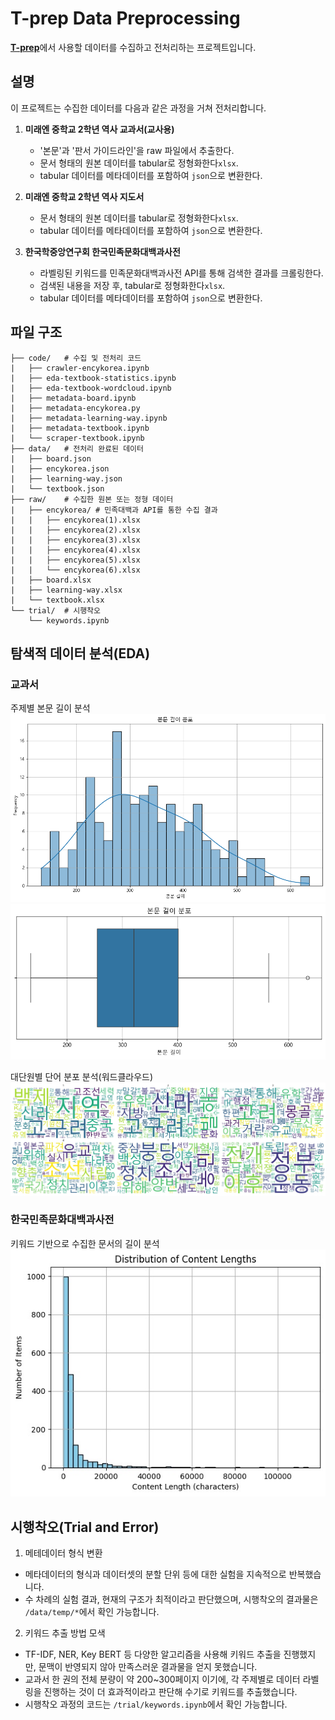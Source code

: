 # T-prep Data Preprocessing

[**T-prep**](https://github.com/INISW-6th/t-prep)에서 사용할 데이터를 수집하고 전처리하는 프로젝트입니다.

## 설명
이 프로젝트는 수집한 데이터를 다음과 같은 과정을 거쳐 전처리합니다.

1. **미래엔 중학교 2학년 역사 교과서(교사용)**
    - '본문'과 '판서 가이드라인'을 raw 파일에서 추출한다.
    - 문서 형태의 원본 데이터를 tabular로 정형화한다`xlsx`.
    - tabular 데이터를 메타데이터를 포함하여 `json`으로 변환한다.
   
3. **미래엔 중학교 2학년 역사 지도서**
    - 문서 형태의 원본 데이터를 tabular로 정형화한다`xlsx`.
    - tabular 데이터를 메타데이터를 포함하여 `json`으로 변환한다.

4. **한국학중앙연구회 한국민족문화대백과사전**
    - 라벨링된 키워드를 민족문화대백과사전 API를 통해 검색한 결과를 크롤링한다.
    - 검색된 내용을 저장 후, tabular로 정형화한다`xlsx`.
    - tabular 데이터를 메타데이터를 포함하여 `json`으로 변환한다.

## 파일 구조
```
├── code/   # 수집 및 전처리 코드
|   ├── crawler-encykorea.ipynb
|   ├── eda-textbook-statistics.ipynb
|   ├── eda-textbook-wordcloud.ipynb
|   ├── metadata-board.ipynb
|   ├── metadata-encykorea.py
|   ├── metadata-learning-way.ipynb
|   ├── metadata-textbook.ipynb
|   └── scraper-textbook.ipynb
├── data/   # 전처리 완료된 데이터
|   ├── board.json
|   ├── encykorea.json
|   ├── learning-way.json
|   └── textbook.json
├── raw/    # 수집한 원본 또는 정형 데이터
|   ├── encykorea/ # 민족대백과 API를 통한 수집 결과
|   |   ├── encykorea(1).xlsx
|   |   ├── encykorea(2).xlsx
|   |   ├── encykorea(3).xlsx
|   |   ├── encykorea(4).xlsx
|   |   ├── encykorea(5).xlsx
|   |   └── encykorea(6).xlsx
|   ├── board.xlsx
|   ├── learning-way.xlsx
|   └── textbook.xlsx
└── trial/  # 시행착오
    └── keywords.ipynb
```
<!--
- code: 수집 및 전처리 코드
   - `crawler-encykorea.ipynb`
   - `metadata-board.ipynb`
   - `metadata-encykorea.ipynb`
   - `metadata-learning-way.ipynb`
   - `metadata-textbook.ipynb`    
- data: 전처리 완료된 데이터
   - `board.json`
   - `encykorea.json`
   - `learning-way.json`
   - `textbook.json` 
- raw: 원본 또는 정형 데이터
   - `encykorea.xlsx`
   - `board.xlsx`
   - `learning-way.xlsx`
   - `textbook.xlsx`
-->

## 탐색적 데이터 분석(EDA)
### 교과서
주제별 본문 길이 분석
![](/src/textbook-eda-1.png)
![](/src/textbook-eda-2.png)

대단원별 단어 분포 분석(워드클라우드)
![](/src/textbook-wordcloud.jpg)


### 한국민족문화대백과사전
키워드 기반으로 수집한 문서의 길이 분석
![](/src/encykorea-eda-1.png)


## 시행착오(Trial and Error)
1. 메테데이터 형식 변환
- 메타데이터의 형식과 데이터셋의 분할 단위 등에 대한 실험을 지속적으로 반복했습니다. 
- 수 차례의 실험 결과, 현재의 구조가 최적이라고 판단했으며, 시행착오의 결과물은 `/data/temp/*`에서 확인 가능합니다.

2. 키워드 추출 방법 모색
- TF-IDF, NER, Key BERT 등 다양한 알고리즘을 사용해 키워드 추출을 진행했지만, 문맥이 반영되지 않아 만족스러운 결과물을 얻지 못했습니다.
- 교과서 한 권의 전체 분량이 약 200~300페이지 이기에, 각 주제별로 데이터 라벨링을 진행하는 것이 더 효과적이라고 판단해 수기로 키워드를 추출했습니다.
- 시행착오 과정의 코드는 `/trial/keywords.ipynb`에서 확인 가능합니다.
